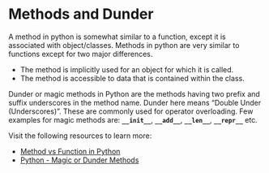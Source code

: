 # Methods and Dunder

A method in python is somewhat similar to a function, except it is associated with object/classes. Methods in python are very similar to functions except for two major differences.

- The method is implicitly used for an object for which it is called.
- The method is accessible to data that is contained within the class.

Dunder or magic methods in Python are the methods having two prefix and suffix underscores in the method name. Dunder here means “Double Under (Underscores)”. These are commonly used for operator overloading. Few examples for magic methods are: **`__init__`**, **`__add__`**, **`__len__`**, **`__repr__`** etc.

Visit the following resources to learn more:

- [Method vs Function in Python](https://www.tutorialspoint.com/difference-between-method-and-function-in-python)
- [Python - Magic or Dunder Methods](https://www.tutorialsteacher.com/python/magic-methods-in-python)
